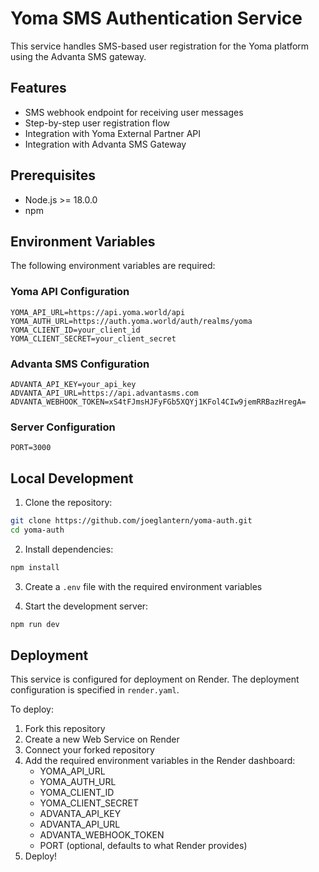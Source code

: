 # Yoma SMS Authentication Service

This service handles SMS-based user registration for the Yoma platform using the Advanta SMS gateway.

## Features

- SMS webhook endpoint for receiving user messages
- Step-by-step user registration flow
- Integration with Yoma External Partner API
- Integration with Advanta SMS Gateway

## Prerequisites

- Node.js >= 18.0.0
- npm

## Environment Variables

The following environment variables are required:

### Yoma API Configuration
```env
YOMA_API_URL=https://api.yoma.world/api
YOMA_AUTH_URL=https://auth.yoma.world/auth/realms/yoma
YOMA_CLIENT_ID=your_client_id
YOMA_CLIENT_SECRET=your_client_secret
```

### Advanta SMS Configuration
```env
ADVANTA_API_KEY=your_api_key
ADVANTA_API_URL=https://api.advantasms.com
ADVANTA_WEBHOOK_TOKEN=xS4tFJmsHJFyFGb5XQYj1KFol4CIw9jemRRBazHregA=
```

### Server Configuration
```env
PORT=3000
```

## Local Development

1. Clone the repository:
```bash
git clone https://github.com/joeglantern/yoma-auth.git
cd yoma-auth
```

2. Install dependencies:
```bash
npm install
```

3. Create a `.env` file with the required environment variables

4. Start the development server:
```bash
npm run dev
```

## Deployment

This service is configured for deployment on Render. The deployment configuration is specified in `render.yaml`.

To deploy:

1. Fork this repository
2. Create a new Web Service on Render
3. Connect your forked repository
4. Add the required environment variables in the Render dashboard:
   - YOMA_API_URL
   - YOMA_AUTH_URL
   - YOMA_CLIENT_ID
   - YOMA_CLIENT_SECRET
   - ADVANTA_API_KEY
   - ADVANTA_API_URL
   - ADVANTA_WEBHOOK_TOKEN
   - PORT (optional, defaults to what Render provides)
5. Deploy! 